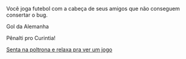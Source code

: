﻿Você joga futebol com a cabeça de seus amigos que não conseguem consertar o bug.

Gol da Alemanha

Pênalti pro Curintia!

[Senta na poltrona e relaxa pra ver um jogo](poltrona/poltrona.md)